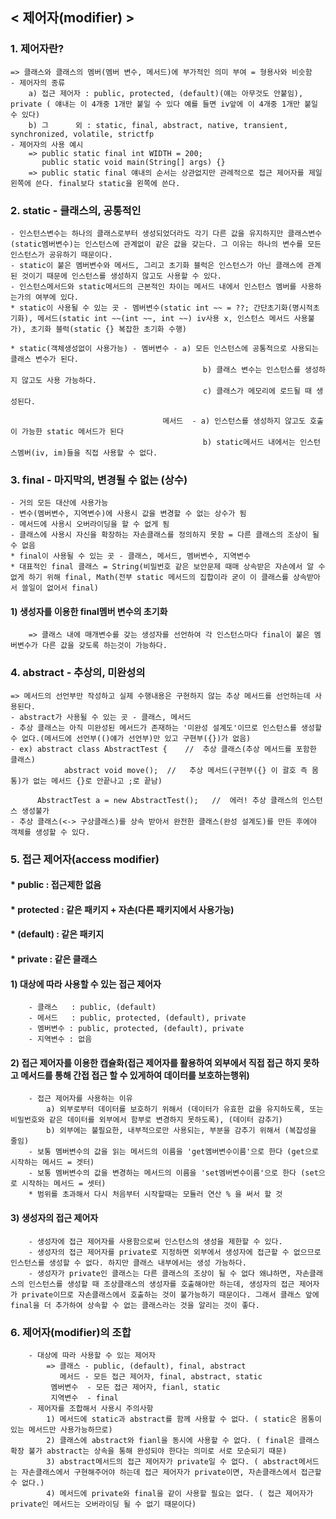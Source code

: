 ## < 제어자(modifier) >

### 1. 제어자란?
    => 클래스와 클래스의 멤버(멤버 변수, 메서드)에 부가적인 의미 부여 = 형용사와 비슷함
    - 제어자의 종류
        a) 접근 제어자 : public, protected, (default)(얘는 아무것도 안붙임), private ( 얘내는 이 4개중 1개만 붙일 수 있다 예를 들면 iv앞에 이 4개중 1개만 붙일 수 있다)
        b) 그      외 : static, final, abstract, native, transient, synchronized, volatile, strictfp
    - 제어자의 사용 예시
        => public static final int WIDTH = 200; 
           public static void main(String[] args) {}
        => public static final 얘내의 순서는 상관없지만 관례적으로 접근 제어자를 제일 왼쪽에 쓴다. final보다 static을 왼쪽에 쓴다.

### 2. static - 클래스의, 공통적인
    - 인스턴스변수는 하나의 클래스로부터 생성되었더라도 각기 다른 값을 유지하지만 클래스변수(static멤버변수)는 인스턴스에 관계없이 같은 값을 갖는다. 그 이유는 하나의 변수를 모든 인스턴스가 공유하기 때문이다.
    - static이 붙은 멤버변수와 메서드, 그리고 초기화 블럭은 인스턴스가 아닌 클래스에 관계된 것이기 때문에 인스턴스를 생성하지 않고도 사용할 수 있다.
    - 인스턴스메서드와 static메서드의 근본적인 차이는 메서드 내에서 인스턴스 멤버를 사용하는가의 여부에 있다.
    * static이 사용될 수 있는 곳 - 멤버변수(static int ~~ = ??; 간단초기화(명시적초기화), 메서드(static int ~~(int ~~, int ~~) iv사용 x, 인스턴스 메서드 사용불가), 초기화 블럭(static {} 복잡한 초기화 수행)

    * static(객체생성없이 사용가능) - 멤버변수 - a) 모든 인스턴스에 공통적으로 사용되는 클래스 변수가 된다.
                                               b) 클래스 변수는 인스턴스를 생성하지 않고도 사용 가능하다.
                                               c) 클래스가 메모리에 로드될 때 생성된다.

                                      메서드  - a) 인스턴스를 생성하지 않고도 호출이 가능한 static 메서드가 된다
                                               b) static메서드 내에서는 인스턴스멤버(iv, im)들을 직접 사용할 수 없다.

### 3. final - 마지막의, 변경될 수 없는 (상수)
    - 거의 모든 대산에 사용가능
    - 변수(멤버변수, 지역변수)에 사용시 값을 변경할 수 없는 상수가 됨
    - 메서드에 사용시 오버라이딩을 할 수 없게 됨
    - 클래스에 사용시 자신을 확장하는 자손클래스를 정의하지 못함 = 다른 클래스의 조상이 될 수 없음
    * final이 사용될 수 있는 곳 - 클래스, 메서드, 멤버변수, 지역변수
    * 대표적인 final 클래스 = String(비밀번호 같은 보안문제 때매 상속받은 자손에서 알 수 없게 하기 위해 final, Math(전부 static 메서드의 집합이라 굳이 이 클래스를 상속받아서 쓸일이 없어서 final)

#### 1) 생성자를 이용한 final멤버 변수의 초기화
        => 클래스 내에 매개변수를 갖는 생성자를 선언하여 각 인스턴스마다 final이 붙은 멤버변수가 다른 값을 갖도록 하는것이 가능하다.

### 4. abstract - 추상의, 미완성의
    => 메서드의 선언부만 작성하고 실제 수행내용은 구현하지 않는 추상 메서드를 선언하는데 사용된다.
    - abstract가 사용될 수 있는 곳 - 클래스, 메서드
    - 추상 클래스는 아직 미완성된 메서드가 존재하는 '미완성 설계도'이므로 인스턴스를 생성할 수 없다.(메서드에 선언부(()얘가 선언부)만 있고 구현부({})가 없음)
    - ex) abstract class AbstractTest {    //  추상 클래스(추상 메서드를 포함한 클래스)
                abstract void move();  //   추상 메서드(구현부({} 이 괄호 즉 몸통)가 없는 메서드 {}로 안끝나고 ;로 끝남)
         
          AbstractTest a = new AbstractTest();   //  에러! 추상 클래스의 인스턴스 생성불가
    - 추상 클래스(<-> 구상클래스)를 상속 받아서 완전한 클래스(완성 설계도)를 만든 후에야 객체를 생성할 수 있다.

### 5. 접근 제어자(access modifier)

#### * public      :  접근제한 없음
#### * protected   :  같은 패키지 + 자손(다른 패키지에서 사용가능) 
#### * (default)   :  같은 패키지
#### * private     :  같은 클래스

#### 1) 대상에 따라 사용할 수 있는 접근 제어자
        - 클래스   : public, (default)
        - 메서드   : public, protected, (default), private
        - 멤버변수 : public, protected, (default), private
        - 지역변수 : 없음

#### 2) 접근 제어자를 이용한 캡슐화(접근 제어자를 활용하여 외부에서 직접 접근 하지 못하고 메서드를 통해 간접 접근 할 수 있게하여 데이터를 보호하는행위)
        - 접근 제어자를 사용하는 이유  
            a) 외부로부터 데이터를 보호하기 위해서 (데이터가 유효한 값을 유지하도록, 또는 비밀번호와 같은 데이터를 외부에서 함부로 변경하지 못하도록), (데이터 감추기)
            b) 외부에는 불필요한, 내부적으로만 사용되는, 부분을 감추기 위해서 (복잡성을 줄임)
        - 보통 멤버변수의 값을 읽는 메서드의 이름을 'get멤버변수이름'으로 한다 (get으로 시작하는 메서드 = 겟터)
        - 보통 멤버변수의 값을 변경하는 메서드의 이름을 'set멤버변수이름'으로 한다 (set으로 시작하는 메서드 = 셋터)
        * 범위를 초과해서 다시 처음부터 시작할때는 모듈러 연산 % 을 써서 할 것

#### 3) 생성자의 접근 제어자
        - 생성자에 접근 제어자를 사용함으로써 인스턴스의 생성을 제한할 수 있다.
        - 생성자의 접근 제어자를 private로 지정하면 외부에서 생성자에 접근할 수 없으므로 인스턴스를 생성할 수 없다. 하지만 클래스 내부에서는 생성 가능하다.
        - 생성자가 private인 클래스는 다른 클래스의 조상이 될 수 없다 왜냐하면, 자손클래스의 인스턴스를 생성할 때 조상클래스의 생성자를 호출해야만 하는데, 생성자의 접근 제어자가 private이므로 자손클래스에서 호출하는 것이 불가능하기 때문이다. 그래서 클래스 앞에 final을 더 추가하여 상속할 수 없는 클래스라는 것을 알리는 것이 좋다.
        

### 6. 제어자(modifier)의 조합
        - 대상에 따라 사용할 수 있는 제어자  
            => 클래스 - public, (default), final, abstract
               메서드 - 모든 접근 제어자, final, abstract, static
             멤버변수  - 모든 접근 제어자, fianl, static
             지역변수  - final
        - 제어자를 조합해서 사용시 주의사항
            1) 메서드에 static과 abstract를 함께 사용할 수 없다. ( static은 몸통이 있는 메서드만 사용가능하므로)
            2) 클래스에 abstract와 fianl을 동시에 사용할 수 없다. ( final은 클래스 확장 불가 abstract는 상속을 통해 완성되야 한다는 의미로 서로 모순되기 때문)
            3) abstract메서드의 접근 제어자가 private일 수 없다. ( abstract메서드는 자손클래스에서 구현해주어야 하는데 접근 제어자가 private이면, 자손클래스에서 접근할 수 없다.)
            4) 메서드에 private와 final을 같이 사용할 필요는 없다. ( 접근 제어자가 private인 메서드는 오버라이딩 될 수 없기 때문이다)


                                  

